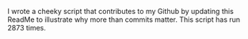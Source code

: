 I wrote a cheeky script that contributes to my Github by updating this ReadMe to illustrate why more than commits matter. This script has run 2873 times.